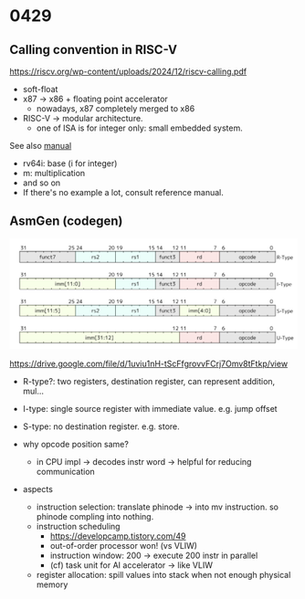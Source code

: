 # 0429

## Calling convention in RISC-V

https://riscv.org/wp-content/uploads/2024/12/riscv-calling.pdf

- soft-float
- x87 -> x86 + floating point accelerator 
  - nowadays, x87 completely merged to x86
- RISC-V -> modular architecture. 
  - one of ISA is for integer only: small embedded system.

See also [manual](../resources/riscv-asm.pdf)
- rv64i: base (i for integer)
- m: multiplication
- and so on
- If there's no example a lot, consult reference manual.

## AsmGen (codegen)

![alt text](./images/Week11-1.png)

https://drive.google.com/file/d/1uviu1nH-tScFfgrovvFCrj7Omv8tFtkp/view

- R-type?: two registers, destination register, can represent addition, mul...
- I-type: single source register with immediate value. e.g. jump offset
- S-type: no destination register. e.g. store. 
- why opcode position same?
  - in CPU impl -> decodes instr word -> helpful for reducing communication

- aspects
  - instruction selection: translate phinode -> into mv instruction. so phinode compling into nothing.
  - instruction scheduling
    - https://developcamp.tistory.com/49
    - out-of-order processor won! (vs VLIW)
    - instruction window: 200 -> execute 200 instr in parallel
    - (cf) task unit for AI accelerator -> like VLIW
  - register allocation: spill values into stack when not enough physical memory
